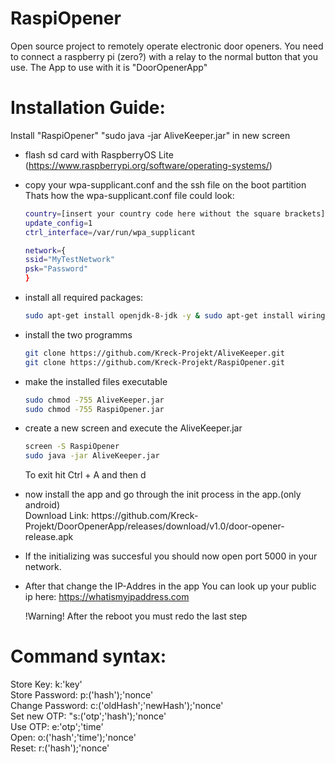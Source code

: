 # RaspiOpener

Open source project to remotely operate electronic door openers.
You need to connect a raspberry pi (zero?) with a relay to the normal button that you use.
The App to use with it is "DoorOpenerApp"

# Installation Guide:
 Install "RaspiOpener"  "sudo java -jar AliveKeeper.jar" in new screen

- flash sd card with RaspberryOS Lite (https://www.raspberrypi.org/software/operating-systems/)
- copy your wpa-supplicant.conf and the ssh file on the boot partition
  Thats how the wpa-supplicant.conf file could look:
  ```sh
  country=[insert your country code here without the square brackets]
  update_config=1
  ctrl_interface=/var/run/wpa_supplicant

  network={
  ssid="MyTestNetwork"
  psk="Password"
  }
  ```
- install all required packages:
  ```sh
  sudo apt-get install openjdk-8-jdk -y & sudo apt-get install wiringpi -y & sudo apt-get install screen -y & sudo apt-get install git -y
  ```
- install the two programms
  ```sh
  git clone https://github.com/Kreck-Projekt/AliveKeeper.git 
  git clone https://github.com/Kreck-Projekt/RaspiOpener.git
  ```   
- make the installed files executable
  ```sh
  sudo chmod -755 AliveKeeper.jar
  sudo chmod -755 RaspiOpener.jar
  ```  
- create a new screen and execute the AliveKeeper.jar
  ```sh
  screen -S RaspiOpener
  sudo java -jar AliveKeeper.jar
  ```  
  To exit hit Ctrl + A and then d

- <p>now install the app and go through the init process in the app.(only android) <br>Download Link: https://github.com/Kreck-Projekt/DoorOpenerApp/releases/download/v1.0/door-opener-release.apk </p>
- If the initializing was succesful you should now open port 5000 in your network.
- After that change the IP-Addres in the app
  You can look up your public ip here:
  https://whatismyipaddress.com
  
  !Warning! After the reboot you must redo the last step 


# Command syntax:

Store Key: k:'key' <br/>
Store Password: p:('hash');'nonce' <br/>
Change Password: c:('oldHash';'newHash');'nonce' <br/>
Set new OTP: "s:('otp';'hash');'nonce' <br/>
Use OTP: e:'otp';'time' <br/>
Open: o:('hash';'time');'nonce' <br/>
Reset: r:('hash');'nonce' <br/>
